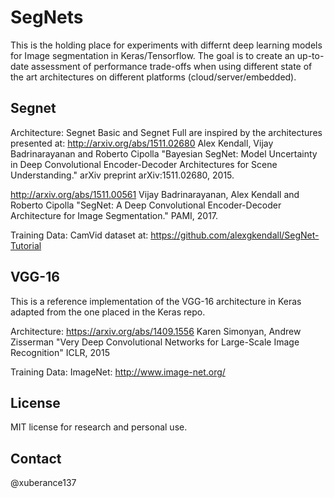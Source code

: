 # SegNets
This is the holding place for experiments with differnt deep learning models for Image segmentation in Keras/Tensorflow. The goal is to create an up-to-date assessment of performance trade-offs when using different state of the art architectures on different platforms (cloud/server/embedded).

## Segnet

Architecture:
Segnet Basic and Segnet Full are inspired by the architectures presented at:
http://arxiv.org/abs/1511.02680
Alex Kendall, Vijay Badrinarayanan and Roberto Cipolla "Bayesian SegNet: Model Uncertainty in Deep Convolutional Encoder-Decoder Architectures for Scene Understanding." arXiv preprint arXiv:1511.02680, 2015.

http://arxiv.org/abs/1511.00561
Vijay Badrinarayanan, Alex Kendall and Roberto Cipolla "SegNet: A Deep Convolutional Encoder-Decoder Architecture for Image Segmentation." PAMI, 2017. 

Training Data:
CamVid dataset at:
https://github.com/alexgkendall/SegNet-Tutorial

## VGG-16

This is a reference implementation of the VGG-16 architecture in Keras adapted from the one placed in the Keras repo.

Architecture:
https://arxiv.org/abs/1409.1556
Karen Simonyan, Andrew Zisserman "Very Deep Convolutional Networks for Large-Scale Image Recognition" ICLR, 2015 

Training Data:
ImageNet:
http://www.image-net.org/

## License
MIT license for research and personal use.

## Contact
@xuberance137

